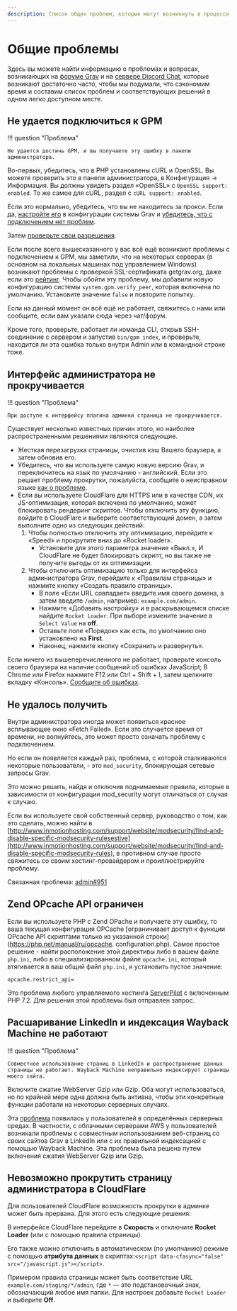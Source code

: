 ```yaml
---
description: Список общих проблем, которые могут возникнуть в процессе использования Grav CMS.
---
```


# Общие проблемы

Здесь вы можете найти информацию о проблемах и вопросах, возникающих на [форуме Grav](https://getgrav.org/forum) и на [сервере Discord Chat](https://chat.getgrav.org), которые возникают достаточно часто, чтобы мы подумали, что сэкономим время и составим список проблем и соответствующих решений в одном легко доступном месте.

## Не удается подключиться к GPM

!!! question "Проблема"

    Не удается достичь GPM, и вы получаете эту ошибку в панели администратора.

Во-первых, убедитесь, что в PHP установлены cURL и OpenSSL. Вы можете проверить это в панели администратора, в Конфигурация -> Информация. Вы должны увидеть раздел «OpenSSL» с `OpenSSL support: enabled`. То же самое для cURL, раздел с `cURL support: enabled`.

Если это нормально, убедитесь, что вы не находитесь за прокси. Если да, [настройте его](/basics/grav-configuration/#sistemnaia-konfiguratsiia) в конфигурации системы Grav и [убедитесь, что с подключением нет проблем](../proxy).

Затем [проверьте свои разрешения](../permissions).

Если после всего вышесказанного у вас всё ещё возникают проблемы с подключением к GPM, мы заметили, что на некоторых серверах (в основном на локальных машинах под управлением Windows) возникают проблемы с проверкой SSL-сертификата getgrav.org, даже если это [рейтинг](https://www.ssllabs.com/ssltest/analyze.html?d=getgrav.org&hideResults=on).
Чтобы обойти эту проблему, мы добавили новую конфигурацию системы `system.gpm.verify_peer`, которая включена по умолчанию. Установите значение `false` и повторите попытку.

Если на данный момент он всё ещё не работает, свяжитесь с нами или сообщите, если вам указали сюда через чат/форум.

Кроме того, проверьте, работает ли команда CLI, открыв SSH-соединение с сервером и запустив `bin/gpm index`, и проверьте, находится ли эта ошибка только внутри Admin или в командной строке тоже.

## Интерфейс администратора не прокручивается

!!! question "Проблема"

    При доступе к интерфейсу плагина админки страница не прокручивается.

Существует несколько известных причин этого, но наиболее распространенными решениями являются следующие.

* Жесткая перезагрузка страницы, очистив кэш Вашего браузера, а затем обновив его.
* Убедитесь, что вы используете самую новую версию Grav, и переключитесь на язык по умолчанию - английский. Если это решает проблему прокрутки, пожалуйста, сообщите о неисправном языке [как о проблеме](https://github.com/getgrav/grav-plugin-admin/issues/).
* Если вы используете CloudFlare для HTTPS или в качестве CDN, их JS-оптимизация, которая включена по умолчанию, может блокировать рендеринг скриптов. Чтобы отключить эту функцию, войдите в CloudFlare и выберите соответствующий домен, а затем выполните одно из следующих действий:
    1. Чтобы полностью отключить эту оптимизацию, перейдите к «Speed» и прокрутите вниз до «Rocket loader».
        * Установите для этого параметра значение «Выкл.», И CloudFlare не будет блокировать скрипт, но вы также не получите выгоды от их оптимизации.
    2. Чтобы отключить оптимизацию только для интерфейса администратора Grav, перейдите к «Правилам страницы» и нажмите кнопку «Создать правило страницы».
        * В поле «Если URL совпадает» введите имя своего домена, а затем введите `/admin`, например: `example.com/admin`.
        * Нажмите «Добавить настройку» и в раскрывающемся списке найдите `Rocket Loader`. При выборе измените значение в `Select Value` на **off**.
        * Оставьте поле «Порядок» как есть, по умолчанию оно установлено на **First**.
        * Наконец, нажмите кнопку «Сохранить и развернуть».

Если ничего из вышеперечисленного не работает, проверьте консоль своего браузера на наличие сообщений об ошибках JavaScript; В Chrome или Firefox нажмите F12 или Ctrl + Shift + I, затем щелкните вкладку «Консоль». [Сообщите об ошибках](https://github.com/getgrav/grav-plugin-admin/issues/).

## Не удалось получить

Внутри администратора иногда может появиться красное всплывающее окно «Fetch Failed». Если это случается время от времени, не волнуйтесь, это может просто означать проблему с подключением.

Но если он появляется каждый раз, проблема, с которой сталкиваются некоторые пользователи, - это `mod_security`, блокирующая сетевые запросы Grav.

Это можно решить, найдя и отключив поднимаемые правила, которые в зависимости от конфигурации mod_security могут отличаться от случая к случаю.

Если вы используете свой собственный сервер, руководство о том, как это сделать, можно найти в [http://www.inmotionhosting.com/support/website/modsecurity/find-and-disable-specific-modsecurity-rulesestive](http://www.inmotionhosting.com/support/website/modsecurity/find-and-disable-specific-modsecurity-rules), в противном случае просто свяжитесь со своим хостинг-провайдером и проиллюстрируйте проблему.

Связанная проблема: [admin#951](https://github.com/getgrav/grav-plugin-admin/issues/951)

## Zend OPcache API ограничен

Если вы используете PHP с Zend OPache и получаете эту ошибку, то ваша текущая конфигурация OPCache [ограничивает доступ к функции OPcache API скриптами только из указанной строки] (https://php.net/manual/ru/opcache. configuration.php). Самое простое решение - найти расположение этой директивы либо в вашем файле `php.ini`, либо в специализированном файле `opcache.ini`, который втягивается в ваш общий файл `php.ini`, и установить пустое значение:

```apacheconf
opcache.restrict_api=
```

Это проблема любого управляемого хостинга [ServerPilot](https://serverpilot.io) с включенным PHP 7.2. Для решения этой проблемы был отправлен запрос.

## Расшаривание LinkedIn и индексация Wayback Machine не работают

!!! question "Проблема"

    Совместное использование страниц в LinkedIn и распространение данных страницы не работает. Wayback Machine неправильно индексирует страницы моего сайта.

Включите сжатие WebServer Gzip или Gzip. Оба могут использоваться, но по крайней мере одна должна быть активна, чтобы эти конкретные функции работали на некоторых серверных случаях.

Эта [проблема](https://github.com/getgrav/grav/issues/1639) появилась у пользователей в определённых серверных средах. В частности, с облачными серверами AWS у пользователей возникали проблемы с совместным использованием веб-страниц со своих сайтов Grav в LinkedIn или с их правильной индексацией с помощью Wayback Machine. Эта проблема была решена путем включения сжатия WebServer Gzip или Gzip.

## Невозможно прокрутить страницу администратора в CloudFlare

Для пользователей CloudFlare возможность прокрутки в админке может быть прервана. Для этого есть следующие решения:

В интерфейсе CloudFlare перейдите в **Скорость** и отключите **Rocket Loader** (или с помощью правила страницы).

Его также можно отключить в автоматическом (по умолчанию) режиме с помощью **атрибута данных** в скриптах:`<script data-cfasync="false" src="/javascript.js"></script>`.

Примером правила страницы может быть соответствие URL `example.com/staging/*/admin`, где `*` — это подстановочный знак, обозначающий любое имя папки. Для настроек добавьте `Rocket Loader` и выберите **Off**.

